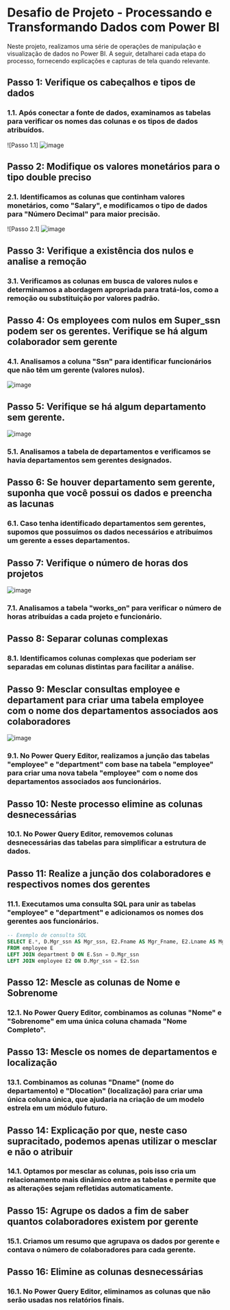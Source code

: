 # Desafio de Projeto - Processando e Transformando Dados com Power BI

Neste projeto, realizamos uma série de operações de manipulação e visualização de dados no Power BI. A seguir, detalharei cada etapa do processo, fornecendo explicações e capturas de tela quando relevante.

## Passo 1: Verifique os cabeçalhos e tipos de dados

### 1.1. Após conectar a fonte de dados, examinamos as tabelas para verificar os nomes das colunas e os tipos de dados atribuídos.

![Passo 1.1]
![image](https://github.com/hudsonfarias/projetoPowerBI/assets/138171591/a957741a-39ad-4ee6-8bd0-b2eee05102d1)

## Passo 2: Modifique os valores monetários para o tipo double preciso

### 2.1. Identificamos as colunas que continham valores monetários, como "Salary", e modificamos o tipo de dados para "Número Decimal" para maior precisão.

![Passo 2.1]
![image](https://github.com/hudsonfarias/projetoPowerBI/assets/138171591/8ca5f395-9d82-4821-b089-eec2db483df5)

## Passo 3: Verifique a existência dos nulos e analise a remoção

### 3.1. Verificamos as colunas em busca de valores nulos e determinamos a abordagem apropriada para tratá-los, como a remoção ou substituição por valores padrão.

## Passo 4: Os employees com nulos em Super_ssn podem ser os gerentes. Verifique se há algum colaborador sem gerente

### 4.1. Analisamos a coluna "Ssn" para identificar funcionários que não têm um gerente (valores nulos).
![image](https://github.com/hudsonfarias/projetoPowerBI/assets/138171591/5982b3e2-b362-4b9b-9c24-d7c416bdbd38)
## Passo 5: Verifique se há algum departamento sem gerente.
![image](https://github.com/hudsonfarias/projetoPowerBI/assets/138171591/6cf492e3-37d3-4616-8acf-dc9ad1e7b420)
### 5.1. Analisamos a tabela de departamentos e verificamos se havia departamentos sem gerentes designados.

## Passo 6: Se houver departamento sem gerente, suponha que você possui os dados e preencha as lacunas

### 6.1. Caso tenha identificado departamentos sem gerentes, supomos que possuímos os dados necessários e atribuímos um gerente a esses departamentos.

## Passo 7: Verifique o número de horas dos projetos
![image](https://github.com/hudsonfarias/projetoPowerBI/assets/138171591/78ce0415-4694-4d39-acbf-b04177e80c10)
### 7.1. Analisamos a tabela "works_on" para verificar o número de horas atribuídas a cada projeto e funcionário.

## Passo 8: Separar colunas complexas

### 8.1. Identificamos colunas complexas que poderiam ser separadas em colunas distintas para facilitar a análise.

## Passo 9: Mesclar consultas employee e departament para criar uma tabela employee com o nome dos departamentos associados aos colaboradores
![image](https://github.com/hudsonfarias/projetoPowerBI/assets/138171591/03d91708-c284-43d6-8a74-941e3b98f8f5)
### 9.1. No Power Query Editor, realizamos a junção das tabelas "employee" e "department" com base na tabela "employee" para criar uma nova tabela "employee" com o nome dos departamentos associados aos funcionários.

## Passo 10: Neste processo elimine as colunas desnecessárias

### 10.1. No Power Query Editor, removemos colunas desnecessárias das tabelas para simplificar a estrutura de dados.

## Passo 11: Realize a junção dos colaboradores e respectivos nomes dos gerentes

### 11.1. Executamos uma consulta SQL para unir as tabelas "employee" e "department" e adicionamos os nomes dos gerentes aos funcionários.

```sql
-- Exemplo de consulta SQL
SELECT E.*, D.Mgr_ssn AS Mgr_ssn, E2.Fname AS Mgr_Fname, E2.Lname AS Mgr_Lname
FROM employee E
LEFT JOIN department D ON E.Ssn = D.Mgr_ssn
LEFT JOIN employee E2 ON D.Mgr_ssn = E2.Ssn
```
## Passo 12: Mescle as colunas de Nome e Sobrenome

### 12.1. No Power Query Editor, combinamos as colunas "Nome" e "Sobrenome" em uma única coluna chamada "Nome Completo".

## Passo 13: Mescle os nomes de departamentos e localização

### 13.1. Combinamos as colunas "Dname" (nome do departamento) e "Dlocation" (localização) para criar uma única coluna única, que ajudaria na criação de um modelo estrela em um módulo futuro.

## Passo 14: Explicação por que, neste caso supracitado, podemos apenas utilizar o mesclar e não o atribuir

### 14.1. Optamos por mesclar as colunas, pois isso cria um relacionamento mais dinâmico entre as tabelas e permite que as alterações sejam refletidas automaticamente.

## Passo 15: Agrupe os dados a fim de saber quantos colaboradores existem por gerente

### 15.1. Criamos um resumo que agrupava os dados por gerente e contava o número de colaboradores para cada gerente.

## Passo 16: Elimine as colunas desnecessárias

### 16.1. No Power Query Editor, eliminamos as colunas que não serão usadas nos relatórios finais.

